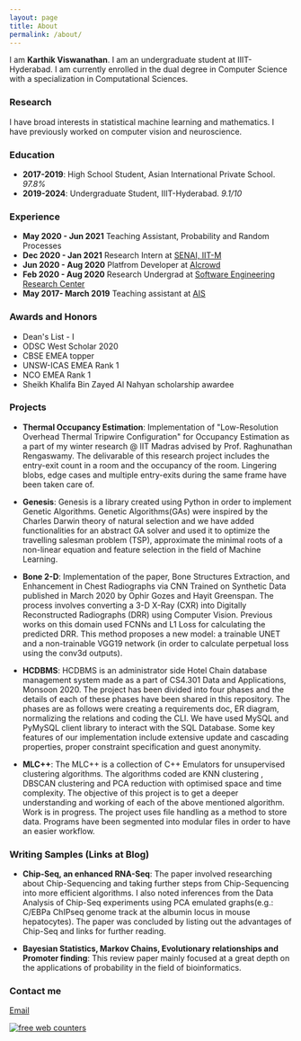 ```yaml
---
layout: page
title: About
permalink: /about/
---
```


I am <b>Karthik Viswanathan</b>. I am an undergraduate student at IIIT-Hyderabad. I am currently enrolled in the dual degree in Computer Science with a specialization in Computational Sciences.

### Research

I have broad interests in statistical machine learning and mathematics. I have previously worked on computer vision and neuroscience. 

### Education

- <b>2017-2019</b>: High School Student, Asian International Private School. <i>97.8%</i>
- <b>2019-2024</b>: Undergraduate Student, IIIT-Hyderabad. <i>9.1/10</i>

### Experience

- <b>May 2020 - Jun 2021</b> Teaching Assistant, Probability and Random Processes
- <b>Dec 2020 - Jan 2021</b> Research Intern at <a href="https://che.iitm.ac.in/~senai/?page_id=60">SENAI, IIT-M</a>
- <b>Jun 2020 - Aug 2020</b> Platfrom Developer at <a href="aicrowd.com">AIcrowd</a>
- <b>Feb 2020 - Aug 2020</b> Research Undergrad at <a href="https://serc.iiit.ac.in/">Software Engineering Research Center</a>
- <b>May 2017- March 2019</b> Teaching assistant at <a href="http://asianintlschool.com/Ruwais/Default.aspx">AIS</a>

### Awards and Honors

- Dean's List - I
- ODSC West Scholar 2020
- CBSE EMEA topper
- UNSW-ICAS EMEA Rank 1
- NCO EMEA Rank 1
- Sheikh Khalifa Bin Zayed Al Nahyan scholarship awardee

### Projects

- <b>Thermal Occupancy Estimation</b>: Implementation of "Low-Resolution Overhead Thermal Tripwire Configuration" for Occupancy Estimation as a part of my winter research @ IIT Madras advised by Prof. Raghunathan Rengaswamy. The delivarable of this research project includes the entry-exit count in a room and the occupancy of the room. Lingering blobs, edge cases and multiple entry-exits during the same frame have been taken care of.

- <b>Genesis</b>: Genesis is a library created using Python in order to implement Genetic Algorithms. Genetic Algorithms(GAs) were inspired by the Charles Darwin theory of natural selection and we have added functionalities for an abstract GA solver and used it to optimize the travelling salesman problem (TSP), approximate the minimal roots of a non-linear equation and feature selection in the field of Machine Learning.

- <b>Bone 2-D</b>: Implementation of the paper, Bone Structures Extraction, and Enhancement in Chest Radiographs via CNN Trained on Synthetic Data published in March 2020 by Ophir Gozes and Hayit Greenspan. The process involves converting a 3-D X-Ray (CXR) into Digitally Reconstructed Radiographs (DRR) using Computer Vision. Previous works on this domain used FCNNs and L1 Loss for calculating the predicted DRR. This method proposes a new model: a trainable UNET and a non-trainable VGG19 network (in order to calculate perpetual loss using the conv3d outputs).

- <b>HCDBMS</b>: HCDBMS is an administrator side Hotel Chain database management system made as a part of CS4.301 Data and Applications, Monsoon 2020. The project has been divided into four phases and the details of each of these phases have been shared in this repository. The phases are as follows were creating a requirements doc, ER diagram, normalizing the relations and coding the CLI. We have used MySQL and PyMySQL client library to interact with the SQL Database. Some key features of our implementation include extensive update and cascading properties, proper constraint specification and guest anonymity.

- <b>MLC++</b>: The MLC++ is a collection of C++ Emulators for unsupervised clustering algorithms. The algorithms coded are KNN clustering , DBSCAN clustering and PCA reduction with optimised space and time complexity. The objective of this project is to get a deeper understanding and working of each of the above mentioned algorithm. Work is in progress. The project uses file handling as a method to store data. Programs have been segmented into modular files in order to have an easier workflow.


### Writing Samples (Links at Blog)

- <b>Chip-Seq, an enhanced RNA-Seq</b>:  The paper involved researching about Chip-Sequencing and taking further steps from Chip-Sequencing into more efficient algorithms. I also noted inferences from the Data Analysis of Chip-Seq experiments using PCA emulated graphs(e.g.: C/EBPa ChIPseq genome track at the albumin locus in mouse hepatocytes). The paper was concluded by listing out the advantages of Chip-Seq and links for further reading. 

- <b>Bayesian Statistics, Markov Chains, Evolutionary relationships and Promoter finding</b>: This review paper mainly focused at a great depth on the applications of probability in the field of bioinformatics.


### Contact me

[Email](mailto:karthik.viswanathan@research.iiit.ac.in)

<a href="https://www.freecounterstat.com" title="free web counters"><img src="https://counter8.stat.ovh/private/freecounterstat.php?c=3frpn6n8843az6je3thxda3ftg9t3w44" border="0" title="free web counters" alt="free web counters"></a>

